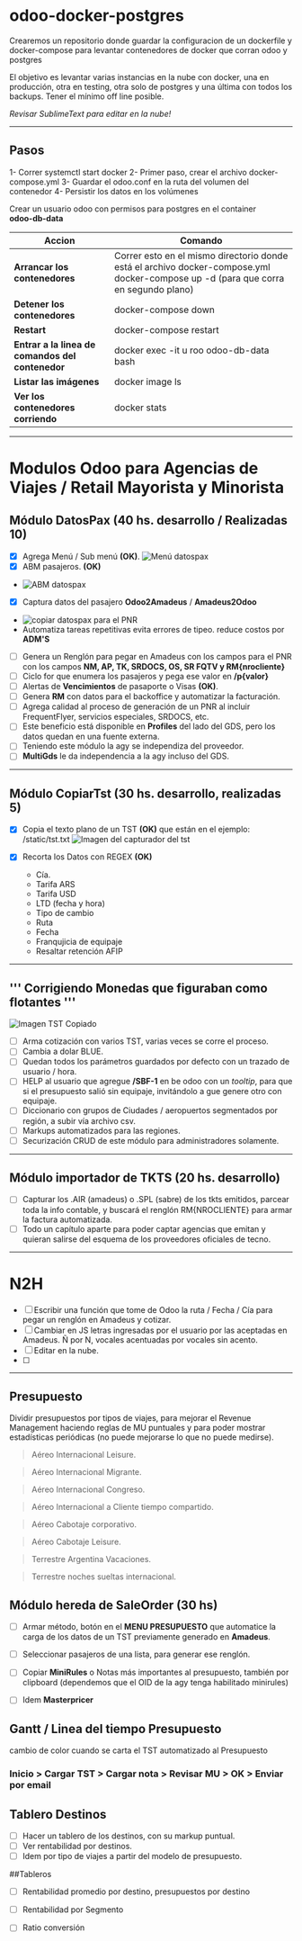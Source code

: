 # odoo-docker-postgres

Crearemos un repositorio donde guardar la configuracion de un dockerfile y docker-compose para levantar contenedores de docker que corran odoo y postgres

El objetivo es levantar varias instancias en la nube con docker, una en producción, otra en testing, otra solo de postgres y una última con todos los backups.  Tener el mínimo off line posible.

*Revisar SublimeText para editar en la nube!*

---

## Pasos
1- Correr systemctl start docker
2- Primer paso, crear el archivo docker-compose.yml
3- Guardar el odoo.conf en la ruta del volumen del contenedor
4- Persistir los datos en los volúmenes

Crear un usuario odoo con permisos para postgres en el container  
**odoo-db-data**

|Accion|Comando|
|--|--|
|**Arrancar los contenedores** | Correr esto en el mismo directorio donde está el archivo docker-compose.yml docker-compose up -d (para que corra en segundo plano)|
| **Detener los contenedores** | docker-compose down |
| **Restart** | docker-compose restart |
| **Entrar a la linea de comandos del contenedor** | docker exec -it u roo odoo-db-data bash | 
| **Listar las imágenes** | docker image ls |
| **Ver los contenedores corriendo** | docker stats |

---

# Modulos Odoo para Agencias de Viajes / Retail Mayorista y Minorista

## Módulo DatosPax (40 hs. desarrollo / Realizadas 10)
- [x] Agrega Menú / Sub menú **(OK)**.
![Menú datospax](../static/datospax1.jpg)
- [x] ABM pasajeros. **(OK)**
- ![ABM datospax](../static/datospax2.jpg)
- [x] Captura datos del pasajero **Odoo2Amadeus** / **Amadeus2Odoo** 
- ![copiar datospax para el PNR](../static/datospax3.jpg)
- Automatiza tareas repetitivas evita errores de tipeo.  reduce costos por **ADM'S**
- [ ] Genera un Renglón para pegar en Amadeus con los campos para el PNR con los campos **NM, AP, TK, SRDOCS, OS, SR FQTV y RM{nrocliente}**
- [ ] Ciclo for que enumera los pasajeros y pega ese valor en **/p{valor}**
- [ ] Alertas de **Vencimientos** de pasaporte o Visas **(OK)**.
- [ ] Genera **RM** con datos para el backoffice y automatizar la facturación.
- [ ] Agrega calidad al proceso de generación de un PNR al incluir FrequentFlyer, servicios especiales, SRDOCS, etc.
- [ ] Este beneficio está disponible en **Profiles** del lado del GDS, pero los datos quedan en una fuente externa.  
- [ ] Teniendo este módulo la agy se independiza del proveedor.
- [ ] **MultiGds** le da independencia a la agy incluso del GDS.

---

## Módulo CopiarTst (30 hs. desarrollo, realizadas 5)
- [x] Copia el texto plano de un TST **(OK)** que están en el ejemplo: /static/tst.txt
![Imagen del capturador del tst](../static/tst2.jpg)
- [x] Recorta los Datos con REGEX **(OK)**

    + Cía. 
    + Tarifa ARS
    + Tarifa USD
    + LTD (fecha y hora)
    + Tipo de cambio
    + Ruta 
    + Fecha
    + Franqujicia de equipaje
    + Resaltar retención AFIP
---
''' Corrigiendo Monedas que figuraban como flotantes
'''
---
![Imagen TST Copiado](https://github.com/MarcoCenturion/odoo-docker-postgres/static/tst1.jpg "TST Copiado")
- [ ] Arma cotización con varios TST, varias veces se corre el proceso.
- [ ] Cambia a dolar BLUE.
- [ ] Quedan todos los parámetros guardados por defecto con un trazado de usuario / hora.
- [ ] HELP al usuario que agregue **/SBF-1** en be odoo con un *tooltip*, para que si el presupuesto salió sin equipaje, invitándolo a gue genere otro con equipaje.
- [ ] Diccionario con grupos de Ciudades / aeropuertos segmentados por región, a subir vía archivo csv.
- [ ] Markups automatizados para las regiones.
- [ ] Securización CRUD de este módulo para administradores solamente.

---

## Módulo importador de TKTS (20 hs. desarrollo)
- [ ] Capturar los .AIR (amadeus) o .SPL (sabre) de los tkts emitidos, parcear toda la info contable, y buscará el renglón RM{NROCLIENTE} para armar la factura automatizada. 
- [ ] Todo un capítulo aparte para poder captar agencias que emitan y quieran salirse del esquema de los proveedores oficiales de tecno.

---

# N2H
- [ ] Escribir una función que tome de Odoo la ruta / Fecha / Cía para pegar un renglón en Amadeus y cotizar.
- [ ] Cambiar en JS letras ingresadas por el usuario por las aceptadas en Amadeus. Ñ por N, vocales acentuadas por vocales sin acento.
- [ ] Editar en la nube.
- [ ] 

 
---

## Presupuesto
Dividir presupuestos por tipos de viajes, para mejorar el Revenue Management haciendo reglas de MU puntuales y para poder mostrar estadísticas periódicas (no puede mejorarse lo que no puede medirse).

> Aéreo Internacional Leisure.

> Aéreo Internacional Migrante.

> Aéreo Internacional Congreso.

> Aéreo Internacional a Cliente tiempo compartido.

> Aéreo Cabotaje corporativo.

> Aéreo Cabotaje Leisure.

> Terrestre Argentina Vacaciones.

> Terrestre noches sueltas internacional.


## Módulo hereda de SaleOrder (30 hs)
- [ ] Armar método, botón en el **MENU PRESUPUESTO** que automatice la carga de los datos de un TST previamente generado en **Amadeus**.  

- [ ] Seleccionar pasajeros de una lista, para generar ese renglón.

- [ ] Copiar **MiniRules** o Notas más importantes al presupuesto, también por clipboard (dependemos que el OID de la agy tenga habilitado minirules)

- [ ] Idem **Masterpricer**

## Gantt / Linea del tiempo Presupuesto
cambio de color cuando se carta el TST automatizado al Presupuesto

### Inicio > Cargar TST > Cargar nota > Revisar MU > OK > Enviar por email


## Tablero Destinos
- [ ] Hacer un tablero de los destinos, con su markup puntual.
- [ ] Ver rentabilidad por destinos.
- [ ] Idem por tipo de viajes a partir del modelo de presupuesto.

##Tableros
- [ ] Rentabilidad promedio por destino, presupuestos por destino
- [ ] Rentabilidad por Segmento
- [ ] Ratio conversión




